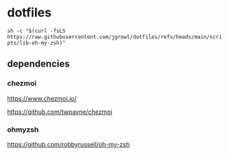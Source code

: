 # dotfiles 

`sh -c "$(curl -fsLS https://raw.githubusercontent.com/jgrowl/dotfiles/refs/heads/main/scripts/lib-oh-my-zsh)"`

## dependencies

### chezmoi

https://www.chezmoi.io/

https://github.com/twpayne/chezmoi

### ohmyzsh

https://github.com/robbyrussell/oh-my-zsh

